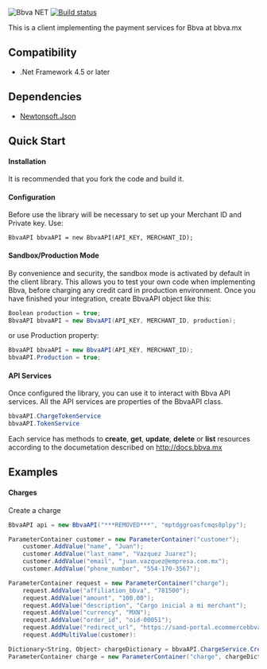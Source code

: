 ![Bbva NET](http://www.bbva.mx/img/github/net.jpg)
[![Build status](https://ci.appveyor.com/api/projects/status/o8ivc5myofhx2kxm)](https://ci.appveyor.com/project/mecoronado/bbva-dotnet)

This is a client implementing the payment services for Bbva at bbva.mx


Compatibility
-------------

* .Net Framework 4.5 or later 

Dependencies
------------
* [Newtonsoft.Json](http://james.newtonking.com/json)

Quick Start
----------------
#### Installation #####

It is recommended that you fork the code and build it.

#### Configuration #####

Before use the library will be necessary to set up your Merchant ID and
Private key. Use:

```net
BbvaAPI bbvaAPI = new BbvaAPI(API_KEY, MERCHANT_ID);
```

#### Sandbox/Production Mode #####

By convenience and security, the sandbox mode is activated by default in the client library. This allows you to test your own code when implementing Bbva, before charging any credit card in production environment. Once you have finished your integration, create BbvaAPI object like this:

```cs
Boolean production = true;
BbvaAPI bbvaAPI = new BbvaAPI(API_KEY, MERCHANT_ID, production);
```
or use Production property:
```cs
BbvaAPI bbvaAPI = new BbvaAPI(API_KEY, MERCHANT_ID);
bbvaAPI.Production = true;
```

#### API Services #####

Once configured the library, you can use it to interact with Bbva API services. All the API services are properties of the BbvaAPI class.

```cs
bbvaAPI.ChargeTokenService
bbvaAPI.TokenService
```

Each service has methods to **create**, **get**, **update**, **delete** or **list** resources according to the documetation described on http://docs.bbva.mx

Examples
---------
#### Charges #####
Create a charge
```cs
BbvaAPI api = new BbvaAPI("***REMOVED***", "mptdggroasfcmqs8plpy");

ParameterContainer customer = new ParameterContainer("customer");
    customer.AddValue("name", "Juan");
    customer.AddValue("last_name", "Vazquez Juarez");
    customer.AddValue("email", "juan.vazquez@empresa.com.mx");
    customer.AddValue("phone_number", "554-170-3567");

ParameterContainer request = new ParameterContainer("charge");
    request.AddValue("affiliation_bbva", "781500");
    request.AddValue("amount", "100.00");
    request.AddValue("description", "Cargo inicial a mi merchant");
    request.AddValue("currency", "MXN");
    request.AddValue("order_id", "oid-00051");
    request.AddValue("redirect_url", "https://sand-portal.ecommercebbva.com");
    request.AddMultiValue(customer):

Dictionary<String, Object> chargeDictionary = bbvaAPI.ChargeService.Create(request.ParameterValues);
ParameterContainer charge = new ParameterContainer("charge", chargeDictionary);
```



